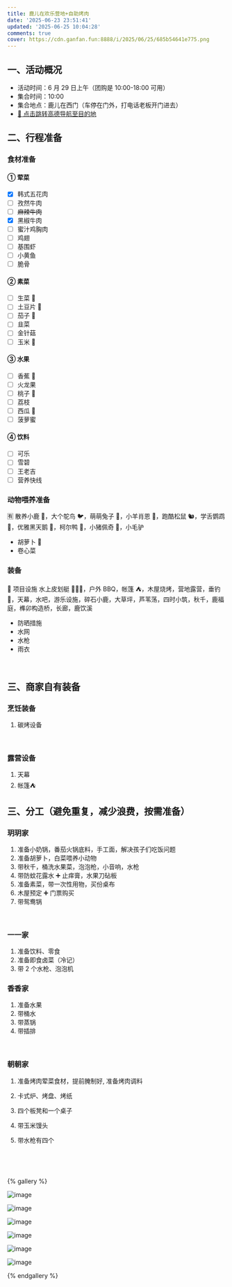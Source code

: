 ```yaml
---
title: 鹿儿在欢乐营地+自助烤肉
date: '2025-06-23 23:51:41'
updated: '2025-06-25 10:04:28'
comments: true
cover: https://cdn.ganfan.fun:8888/i/2025/06/25/685b54641e775.png
---
```




## 一、活动概况

* 活动时间：6 月 29 日上午（团购是 10:00-18:00 可用）
* 集合时间：10:00
* 集合地点：鹿儿在西门（车停在门外，打电话老板开门进去）
* [📌 点击跳转高德导航至目的地](https://surl.amap.com/wWUzqQh1u0ca)

## 二、行程准备

### 食材准备

#### ① 荤菜

* [X] 韩式五花肉
* [ ] 孜然牛肉
* [ ] ~~麻辣牛肉~~
* [X] 黑椒牛肉
* [ ] 蜜汁鸡胸肉
* [ ] 鸡翅
* [ ] 基围虾
* [ ] 小黄鱼
* [ ] 脆骨

#### ② 素菜

* [ ] 生菜 🥬
* [ ] 土豆片 🥔
* [ ] 茄子 🍆
* [ ] 韭菜
* [ ] 金针菇
* [ ] 玉米 🌽

#### ③ 水果

* [ ] 香蕉 🍌
* [ ] 火龙果
* [ ] 桃子 🍑
* [ ] 荔枝
* [ ] 西瓜 🍉
* [ ] 菠萝蜜

#### ④ 饮料

* [ ] 可乐
* [ ] 雪碧
* [ ] 王老吉
* [ ] 营养快线

### 动物喂养准备

🈶️ 散养小鹿 🦌，大个鸵鸟 🐦，萌萌兔子 🐇，小羊肖恩 🐑，跑酷松鼠 🐿️，学舌鹦鹉 🦜，优雅黑天鹅 🦢，柯尔鸭 🦆，小猪佩奇 🐷，小毛驴

* 胡萝卜 🥕
* 卷心菜

### 装备

🌈 项目设施 水上皮划艇 🚣🏻‍♀️，户外 BBQ，帐篷 ⛺，木屋烧烤，营地露营，垂钓 🎣，天幕，水吧，游乐设施，碎石小鹿，大草坪，芦苇荡，四时小筑，秋千，鹿福庭，榫卯构造桥，长廊，鹿饮溪

* 防晒措施
* 水网
* 水枪
* 雨衣

‍

## 三、商家自有装备

### 烹饪装备

1. 碳烤设备

‍

### 露营设备

1. 天幕
2. 帐篷⛺

## 三、分工（避免重复，减少浪费，按需准备）

### 玥玥家

1. 准备小奶锅，番茄火锅底料，手工面，解决孩子们吃饭问题
2. 准备胡萝卜，白菜喂养小动物
3. 带秋千，桶洗水果菜，泡泡枪，小音响，水枪
4. 带防蚊花露水 ➕ 止痒膏，水果刀砧板
5. 准备素菜，带一次性用物，买份桌布
6. 木屋预定 ➕ 门票购买
7. 带鸳鸯锅

‍

### 一一家

1. 准备饮料、零食
2. 准备即食卤菜（冷记）
3. 带 2 个水枪、泡泡机

### 香香家

1. 准备水果
2. 带桶水
3. 带蒸锅
4. 带插排

‍

### 朝朝家

1. 准备烤肉荤菜食材，提前腌制好, 准备烤肉调料
2. 卡式炉、烤盘、烤纸
3. 四个板凳和一个桌子
4. 带玉米馒头
5. 带水枪有四个

    ‍

    ‍

{% gallery %}

​![image](https://cdn.ganfan.fun:8888//i/2025/06/26/685ca2cead28a.png)​

​![image](https://cdn.ganfan.fun:8888//i/2025/06/26/685ca2d2bca7b.png)​

​![image](https://cdn.ganfan.fun:8888//i/2025/06/26/685ca2d5324c8.png)​

​![image](https://cdn.ganfan.fun:8888/thumbnails/a4dfa466bbc753cc758ca6ba4bcca1ee.png)​

​![image](https://cdn.ganfan.fun:8888/thumbnails/81d0119c667f1528d9b95cf369133db1.png)​

​![image](https://cdn.ganfan.fun:8888/thumbnails/cded6e5a06dedf832c60162f686fb853.png)​

{% endgallery %}

‍
